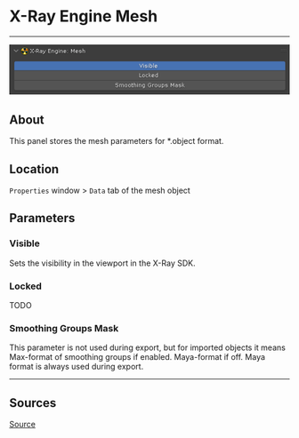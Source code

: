 # X-Ray Engine Mesh

___

![alt text](assets/images/panel-mesh.png)

## About

This panel stores the mesh parameters for *.object format.

## Location

`Properties` window > `Data` tab of the mesh object

## Parameters

### Visible

Sets the visibility in the viewport in the X-Ray SDK.

### Locked

TODO

### Smoothing Groups Mask

This parameter is not used during export, but for imported objects it means Max-format of smoothing groups if enabled. Maya-format if off. Maya format is always used during export.

___

## Sources

[Source](https://github.com/PavelBlend/blender-xray/wiki/Panel-XRay-Engine-Mesh)
